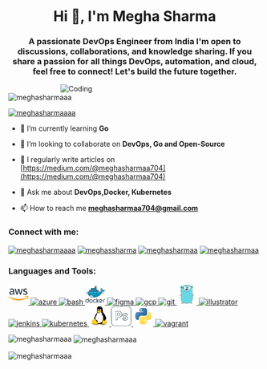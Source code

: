 <h1 align="center">Hi 👋, I'm Megha Sharma</h1>
<h3 align="center">A passionate DevOps Engineer from India I'm open to discussions, collaborations, and knowledge sharing. If you share a passion for all things DevOps, automation, and cloud, feel free to connect! Let's build the future together.</h3>

<img align="right" alt="Coding" width="400" src="https://proeffico.com/wp-content/uploads/2022/07/devOps-cloud-native-1.gif">

<p align="left"> <img src="https://komarev.com/ghpvc/?username=meghasharmaaa&label=Profile%20views&color=0e75b6&style=flat" alt="meghasharmaaa" /> </p>

<p align="left"> <a href="https://twitter.com/meghasharmaaaa" target="blank"><img src="https://img.shields.io/twitter/follow/meghasharmaaaa?logo=twitter&style=for-the-badge" alt="meghasharmaaaa" /></a> </p>

- 🌱 I’m currently learning **Go**

- 👯 I’m looking to collaborate on **DevOps, Go and Open-Source**

- 📝 I regularly write articles on [https://medium.com/@meghasharmaa704](https://medium.com/@meghasharmaa704)

- 💬 Ask me about **DevOps,Docker, Kubernetes**

- 📫 How to reach me **meghasharmaa704@gmail.com**

<h3 align="left">Connect with me:</h3>
<p align="left">
<a href="https://twitter.com/meghasharmaaaa" target="blank"><img align="center" src="https://raw.githubusercontent.com/rahuldkjain/github-profile-readme-generator/master/src/images/icons/Social/twitter.svg" alt="meghasharmaaaa" height="30" width="40" /></a>
<a href="https://linkedin.com/in/meghassharma" target="blank"><img align="center" src="https://raw.githubusercontent.com/rahuldkjain/github-profile-readme-generator/master/src/images/icons/Social/linked-in-alt.svg" alt="meghassharma" height="30" width="40" /></a>
<a href="https://hashnode.com/meghasharmaa" target="blank"><img align="center" src="https://raw.githubusercontent.com/rahuldkjain/github-profile-readme-generator/master/src/images/icons/Social/hashnode.svg" alt="meghasharmaa" height="30" width="40" /></a>
<a href="https://medium.com/meghasharmaa" target="blank"><img align="center" src="https://raw.githubusercontent.com/rahuldkjain/github-profile-readme-generator/master/src/images/icons/Social/medium.svg" alt="meghasharmaa" height="30" width="40" /></a>
</p>

<h3 align="left">Languages and Tools:</h3>
<p align="left"> <a href="https://aws.amazon.com" target="_blank" rel="noreferrer"> <img src="https://raw.githubusercontent.com/devicons/devicon/master/icons/amazonwebservices/amazonwebservices-original-wordmark.svg" alt="aws" width="40" height="40"/> </a> <a href="https://azure.microsoft.com/en-in/" target="_blank" rel="noreferrer"> <img src="https://www.vectorlogo.zone/logos/microsoft_azure/microsoft_azure-icon.svg" alt="azure" width="40" height="40"/> </a> <a href="https://www.gnu.org/software/bash/" target="_blank" rel="noreferrer"> <img src="https://www.vectorlogo.zone/logos/gnu_bash/gnu_bash-icon.svg" alt="bash" width="40" height="40"/> </a> <a href="https://www.docker.com/" target="_blank" rel="noreferrer"> <img src="https://raw.githubusercontent.com/devicons/devicon/master/icons/docker/docker-original-wordmark.svg" alt="docker" width="40" height="40"/> </a> <a href="https://www.figma.com/" target="_blank" rel="noreferrer"> <img src="https://www.vectorlogo.zone/logos/figma/figma-icon.svg" alt="figma" width="40" height="40"/> </a> <a href="https://cloud.google.com" target="_blank" rel="noreferrer"> <img src="https://www.vectorlogo.zone/logos/google_cloud/google_cloud-icon.svg" alt="gcp" width="40" height="40"/> </a> <a href="https://git-scm.com/" target="_blank" rel="noreferrer"> <img src="https://www.vectorlogo.zone/logos/git-scm/git-scm-icon.svg" alt="git" width="40" height="40"/> </a> <a href="https://golang.org" target="_blank" rel="noreferrer"> <img src="https://raw.githubusercontent.com/devicons/devicon/master/icons/go/go-original.svg" alt="go" width="40" height="40"/> </a> <a href="https://www.adobe.com/in/products/illustrator.html" target="_blank" rel="noreferrer"> <img src="https://www.vectorlogo.zone/logos/adobe_illustrator/adobe_illustrator-icon.svg" alt="illustrator" width="40" height="40"/> </a> <a href="https://www.jenkins.io" target="_blank" rel="noreferrer"> <img src="https://www.vectorlogo.zone/logos/jenkins/jenkins-icon.svg" alt="jenkins" width="40" height="40"/> </a> <a href="https://kubernetes.io" target="_blank" rel="noreferrer"> <img src="https://www.vectorlogo.zone/logos/kubernetes/kubernetes-icon.svg" alt="kubernetes" width="40" height="40"/> </a> <a href="https://www.linux.org/" target="_blank" rel="noreferrer"> <img src="https://raw.githubusercontent.com/devicons/devicon/master/icons/linux/linux-original.svg" alt="linux" width="40" height="40"/> </a> <a href="https://www.photoshop.com/en" target="_blank" rel="noreferrer"> <img src="https://raw.githubusercontent.com/devicons/devicon/master/icons/photoshop/photoshop-line.svg" alt="photoshop" width="40" height="40"/> </a> <a href="https://www.python.org" target="_blank" rel="noreferrer"> <img src="https://raw.githubusercontent.com/devicons/devicon/master/icons/python/python-original.svg" alt="python" width="40" height="40"/> </a> <a href="https://www.vagrantup.com/" target="_blank" rel="noreferrer"> <img src="https://www.vectorlogo.zone/logos/vagrantup/vagrantup-icon.svg" alt="vagrant" width="40" height="40"/> </a> </p>

<p><img align="left" src="https://github-readme-stats.vercel.app/api/top-langs?username=meghasharmaaa&show_icons=true&locale=en&layout=compact" alt="meghasharmaaa" /></p>

<p>&nbsp;<img align="center" src="https://github-readme-stats.vercel.app/api?username=meghasharmaaa&show_icons=true&locale=en" alt="meghasharmaaa" /></p>

<p><img align="center" src="https://github-readme-streak-stats.herokuapp.com/?user=meghasharmaaa&" alt="meghasharmaaa" /></p>

